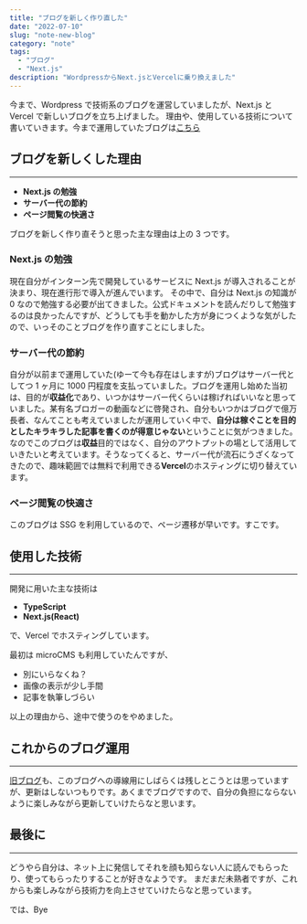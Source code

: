 ```yaml
---
title: "ブログを新しく作り直した"
date: "2022-07-10"
slug: "note-new-blog"
category: "note"
tags:
  - "ブログ"
  - "Next.js"
description: "WordpressからNext.jsとVercelに乗り換えました"
---
```


今まで、Wordpress で技術系のブログを運営していましたが、Next.js と Vercel で新しいブログを立ち上げました。
理由や、使用している技術について書いていきます。今まで運用していたブログは[こちら](https://www.bouzuyahonpo.com/)

## ブログを新しくした理由

---

- **Next.js の勉強**
- **サーバー代の節約**
- **ページ閲覧の快適さ**

ブログを新しく作り直そうと思った主な理由は上の 3 つです。

### Next.js の勉強

現在自分がインターン先で開発しているサービスに Next.js が導入されることが決まり、現在進行形で導入が進んでいます。
その中で、自分は Next.js の知識が 0 なので勉強する必要が出てきました。公式ドキュメントを読んだりして勉強するのは良かったんですが、どうしても手を動かした方が身につくような気がしたので、いっそのことブログを作り直すことにしました。

### サーバー代の節約

自分が以前まで運用していた(ゆーて今も存在はしますが)ブログはサーバー代としてつ 1 ヶ月に 1000 円程度を支払っていました。ブログを運用し始めた当初は、目的が**収益化**であり、いつかはサーバー代くらいは稼げればいいなと思っていました。某有名ブロガーの動画などに啓発され、自分もいつかはブログで億万長者、なんてことも考えていましたが運用していく中で、**自分は稼ぐことを目的としたキラキラした記事を書くのが得意じゃない**ということに気がつきました。なのでこのブログは**収益**目的ではなく、自分のアウトプットの場として活用していきたいと考えています。そうなってくると、サーバー代が流石にうざくなってきたので、趣味範囲では無料で利用できる**Vercel**のホスティングに切り替えています。

### ページ閲覧の快適さ

このブログは SSG を利用しているので、ページ遷移が早いです。すこです。

## 使用した技術

---

開発に用いた主な技術は

- **TypeScript**
- **Next.js(React)**

で、Vercel でホスティングしています。

最初は microCMS も利用していたんですが、

- 別にいらなくね？
- 画像の表示が少し手間
- 記事を執筆しづらい

以上の理由から、途中で使うのをやめました。

## これからのブログ運用

---

[旧ブログ](https://www.bouzuyahonpo.com/)も、このブログへの導線用にしばらくは残しとこうとは思っていますが、更新はしないつもりです。あくまでブログですので、自分の負担にならないように楽しみながら更新していけたらなと思います。

## 最後に

---

どうやら自分は、ネット上に発信してそれを顔も知らない人に読んでもらったり、使ってもらったりすることが好きなようです。
まだまだ未熟者ですが、これからも楽しみながら技術力を向上させていけたらなと思っています。

では、Bye
